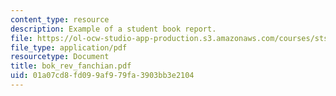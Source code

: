 ```yaml
---
content_type: resource
description: Example of a student book report.
file: https://ol-ocw-studio-app-production.s3.amazonaws.com/courses/sts-471j-engineering-apollo-the-moon-project-as-a-complex-system-spring-2007/01a07cd8fd099af979fa3903bb3e2104_bok_rev_fanchian.pdf
file_type: application/pdf
resourcetype: Document
title: bok_rev_fanchian.pdf
uid: 01a07cd8-fd09-9af9-79fa-3903bb3e2104
---
```

